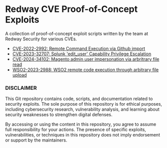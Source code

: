 # Redway CVE Proof-of-Concept Exploits
A collection of proof-of-concept exploit scripts written by the team at Redway Security for various CVEs.
* [CVE-2022-2992: Remote Command Execution via Github import](CVE-2022-2992/README.md)  
* [CVE-2023-32707: Splunk 'edit_user' Capability Privilege Escalation](CVE-2023-32707/README.md)
* [CVE-2024-34102: Magento admin user impersonation via arbritrary file read](CVE-2024-34102/README.md)
* [WSO2-2023-2988: WSO2 remote code execution through arbitrary file upload](WSO2-2023-2988/README.md)
### DISCLAIMER

This Git repository contains code, scripts, and documentation related to security exploits. The sole purpose
of this repository is for ethical purposes, including cybersecurity research, vulnerability analysis, and learning
about security weaknesses to strengthen digital defenses.

By accessing or using the content in this repository, you agree to assume full responsibility for your actions.
The presence of specific exploits, vulnerabilities, or techniques in this repository does not imply endorsement
or support by the maintainers.
